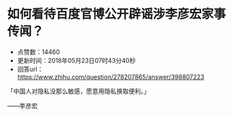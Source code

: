 # 如何看待百度官博公开辟谣涉李彦宏家事传闻？
- 点赞数：14460
- 更新时间：2018年05月23日07时43分40秒
- 回答url：https://www.zhihu.com/question/278207865/answer/398807223
<body>
 <p data-pid="Krl4Bi3n">「中国人对隐私没那么敏感，愿意用隐私换取便利。」</p>
 <p data-pid="rcm8qWUG">——李彦宏</p>
</body>